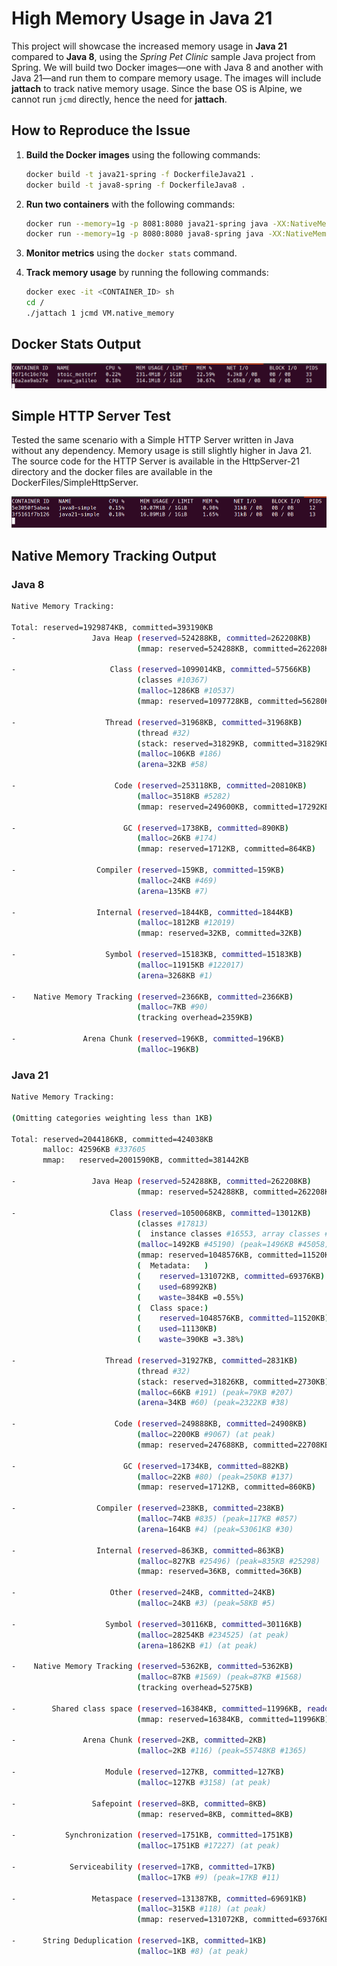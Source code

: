 # High Memory Usage in Java 21

This project will showcase the increased memory usage in **Java 21** compared to **Java 8**, using the *Spring Pet Clinic* sample Java project from Spring. We will build two Docker images—one with Java 8 and another with Java 21—and run them to compare memory usage. The images will include **jattach** to track native memory usage. Since the base OS is Alpine, we cannot run `jcmd` directly, hence the need for **jattach**.

## How to Reproduce the Issue

1. **Build the Docker images** using the following commands:

   ```bash
   docker build -t java21-spring -f DockerfileJava21 .
   docker build -t java8-spring -f DockerfileJava8 .
   ```

2. **Run two containers** with the following commands:

    ```bash 
    docker run --memory=1g -p 8081:8080 java21-spring java -XX:NativeMemoryTracking=summary -Xms256m -Xmx512m -jar /app/spring-petclinic.jar
    docker run --memory=1g -p 8080:8080 java8-spring java -XX:NativeMemoryTracking=summary -Xms256m -Xmx512m -jar /app/spring-petclinic.jar
    ```

3. **Monitor metrics** using the `docker stats` command.

4. **Track memory usage** by running the following commands:

    ```bash
    docker exec -it <CONTAINER_ID> sh
    cd /
    ./jattach 1 jcmd VM.native_memory
    ```

## Docker Stats Output

![Docker Stats](./Docker%20Stats.png "Docker Stats")

## Simple HTTP Server Test

Tested the same scenario with a Simple HTTP Server written in Java without any dependency. Memory usage is still slightly higher in Java 21. The source code for the HTTP Server is available in the HttpServer-21 directory and the docker files are available in the DockerFiles/SimpleHttpServer.

![Simple Http Server Docker Stats](./Simple%20Http%20Server%20Stats.png "Simple Http Server Docker Stats")

## Native Memory Tracking Output

### Java 8

```bash
Native Memory Tracking:

Total: reserved=1929874KB, committed=393190KB
-                 Java Heap (reserved=524288KB, committed=262208KB)
                            (mmap: reserved=524288KB, committed=262208KB) 
 
-                     Class (reserved=1099014KB, committed=57566KB)
                            (classes #10367)
                            (malloc=1286KB #10537) 
                            (mmap: reserved=1097728KB, committed=56280KB) 
 
-                    Thread (reserved=31968KB, committed=31968KB)
                            (thread #32)
                            (stack: reserved=31829KB, committed=31829KB)
                            (malloc=106KB #186) 
                            (arena=32KB #58)
 
-                      Code (reserved=253118KB, committed=20810KB)
                            (malloc=3518KB #5282) 
                            (mmap: reserved=249600KB, committed=17292KB) 
 
-                        GC (reserved=1738KB, committed=890KB)
                            (malloc=26KB #174) 
                            (mmap: reserved=1712KB, committed=864KB) 
 
-                  Compiler (reserved=159KB, committed=159KB)
                            (malloc=24KB #469) 
                            (arena=135KB #7)
 
-                  Internal (reserved=1844KB, committed=1844KB)
                            (malloc=1812KB #12019) 
                            (mmap: reserved=32KB, committed=32KB) 
 
-                    Symbol (reserved=15183KB, committed=15183KB)
                            (malloc=11915KB #122017) 
                            (arena=3268KB #1)
 
-    Native Memory Tracking (reserved=2366KB, committed=2366KB)
                            (malloc=7KB #90) 
                            (tracking overhead=2359KB)
 
-               Arena Chunk (reserved=196KB, committed=196KB)
                            (malloc=196KB) 

```

### Java 21

```bash
Native Memory Tracking:

(Omitting categories weighting less than 1KB)

Total: reserved=2044186KB, committed=424038KB
       malloc: 42596KB #337605
       mmap:   reserved=2001590KB, committed=381442KB

-                 Java Heap (reserved=524288KB, committed=262208KB)
                            (mmap: reserved=524288KB, committed=262208KB) 
 
-                     Class (reserved=1050068KB, committed=13012KB)
                            (classes #17813)
                            (  instance classes #16553, array classes #1260)
                            (malloc=1492KB #45190) (peak=1496KB #45058) 
                            (mmap: reserved=1048576KB, committed=11520KB) 
                            (  Metadata:   )
                            (    reserved=131072KB, committed=69376KB)
                            (    used=68992KB)
                            (    waste=384KB =0.55%)
                            (  Class space:)
                            (    reserved=1048576KB, committed=11520KB)
                            (    used=11130KB)
                            (    waste=390KB =3.38%)
 
-                    Thread (reserved=31927KB, committed=2831KB)
                            (thread #32)
                            (stack: reserved=31826KB, committed=2730KB)
                            (malloc=66KB #191) (peak=79KB #207) 
                            (arena=34KB #60) (peak=2322KB #38)
 
-                      Code (reserved=249888KB, committed=24908KB)
                            (malloc=2200KB #9067) (at peak) 
                            (mmap: reserved=247688KB, committed=22708KB) 
 
-                        GC (reserved=1734KB, committed=882KB)
                            (malloc=22KB #80) (peak=250KB #137) 
                            (mmap: reserved=1712KB, committed=860KB) 
 
-                  Compiler (reserved=238KB, committed=238KB)
                            (malloc=74KB #835) (peak=117KB #857) 
                            (arena=164KB #4) (peak=53061KB #30)
 
-                  Internal (reserved=863KB, committed=863KB)
                            (malloc=827KB #25496) (peak=835KB #25298) 
                            (mmap: reserved=36KB, committed=36KB) 
 
-                     Other (reserved=24KB, committed=24KB)
                            (malloc=24KB #3) (peak=58KB #5) 
 
-                    Symbol (reserved=30116KB, committed=30116KB)
                            (malloc=28254KB #234525) (at peak) 
                            (arena=1862KB #1) (at peak)
 
-    Native Memory Tracking (reserved=5362KB, committed=5362KB)
                            (malloc=87KB #1569) (peak=87KB #1568) 
                            (tracking overhead=5275KB)
 
-        Shared class space (reserved=16384KB, committed=11996KB, readonly=0KB)
                            (mmap: reserved=16384KB, committed=11996KB) 
 
-               Arena Chunk (reserved=2KB, committed=2KB)
                            (malloc=2KB #116) (peak=55748KB #1365) 
 
-                    Module (reserved=127KB, committed=127KB)
                            (malloc=127KB #3158) (at peak) 
 
-                 Safepoint (reserved=8KB, committed=8KB)
                            (mmap: reserved=8KB, committed=8KB) 
 
-           Synchronization (reserved=1751KB, committed=1751KB)
                            (malloc=1751KB #17227) (at peak) 
 
-            Serviceability (reserved=17KB, committed=17KB)
                            (malloc=17KB #9) (peak=17KB #11) 
 
-                 Metaspace (reserved=131387KB, committed=69691KB)
                            (malloc=315KB #118) (at peak) 
                            (mmap: reserved=131072KB, committed=69376KB) 
 
-      String Deduplication (reserved=1KB, committed=1KB)
                            (malloc=1KB #8) (at peak) 

```